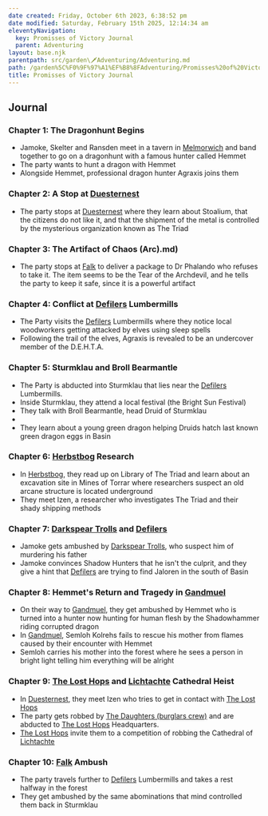 ```yaml
---
date created: Friday, October 6th 2023, 6:38:52 pm
date modified: Saturday, February 15th 2025, 12:14:34 am
eleventyNavigation:
  key: Promisses of Victory Journal
  parent: Adventuring
layout: base.njk
parentpath: src/garden\🗡️Adventuring/Adventuring.md
path: /garden%5C%F0%9F%97%A1%EF%B8%8FAdventuring/Promisses%20of%20Victory%20Journal/
title: Promisses of Victory Journal
---
```


## Journal

### Chapter 1: The Dragonhunt Begins
- Jamoke, Skelter and Ransden meet in a tavern in [Melmorwich](/garden/%F0%9F%8C%90Worldbuilding%5CMaterial%20Plane%5C%F0%9F%8F%9E%EF%B8%8FThe%20Basin%5CRegions%5CMelmorwich/Melmorwich) and band together to go on a dragonhunt with a famous hunter called Hemmet
- The party wants to hunt a dragon with Hemmet
- Alongside Hemmet, professional dragon hunter Agraxis joins them

### Chapter 2: A Stop at [Duesternest](/garden/%F0%9F%8C%90Worldbuilding%5CMaterial%20Plane%5C%F0%9F%8F%9E%EF%B8%8FThe%20Basin%5CRegions%5CDuesternest/Duesternest)
- The party stops at [Duesternest](/garden/%F0%9F%8C%90Worldbuilding%5CMaterial%20Plane%5C%F0%9F%8F%9E%EF%B8%8FThe%20Basin%5CRegions%5CDuesternest/Duesternest) where they learn about Stoalium, that the citizens do not like it, and that the shipment of the metal is controlled by the mysterious organization known as The Triad

### Chapter 3: The Artifact of Chaos (Arc).md)
- The party stops at [Falk](/garden/%F0%9F%8C%90Worldbuilding%5CMaterial%20Plane%5C%F0%9F%8F%9E%EF%B8%8FThe%20Basin%5CRegions%5CFalk/Falk) to deliver a package to Dr Phalando who refuses to take it. The item seems to be the Tear of the Archdevil, and he tells the party to keep it safe, since it is a powerful artifact

### Chapter 4: Conflict at [Defilers](/garden/%F0%9F%8C%90Worldbuilding%5CMaterial%20Plane%5C%F0%9F%8F%9E%EF%B8%8FThe%20Basin%5CFactions%5CDefilers/Defilers) Lumbermills
- The Party visits the [Defilers](/garden/%F0%9F%8C%90Worldbuilding%5CMaterial%20Plane%5C%F0%9F%8F%9E%EF%B8%8FThe%20Basin%5CFactions%5CDefilers/Defilers) Lumbermills where they notice local woodworkers getting attacked by elves using sleep spells
- Following the trail of the elves, Agraxis is revealed to be an undercover member of the D.E.H.T.A.

### Chapter 5: Sturmklau and Broll Bearmantle
- The Party is abducted into Sturmklau that lies near the [Defilers](/garden/%F0%9F%8C%90Worldbuilding%5CMaterial%20Plane%5C%F0%9F%8F%9E%EF%B8%8FThe%20Basin%5CFactions%5CDefilers/Defilers) Lumbermills.
- Inside Sturmklau, they attend a local festival (the Bright Sun Festival)
- They talk with Broll Bearmantle, head Druid of Sturmklau
- 
- They learn about a young green dragon helping Druids hatch last known green dragon eggs in Basin

### Chapter 6: [Herbstbog](/garden/%F0%9F%8C%90Worldbuilding%5CMaterial%20Plane%5C%F0%9F%8F%9E%EF%B8%8FThe%20Basin%5CRegions%5CHerbstbog/Herbstbog) Research
- In [Herbstbog](/garden/%F0%9F%8C%90Worldbuilding%5CMaterial%20Plane%5C%F0%9F%8F%9E%EF%B8%8FThe%20Basin%5CRegions%5CHerbstbog/Herbstbog), they read up on Library of The Triad and learn about an excavation site in Mines of Torrar where researchers suspect an old arcane structure is located underground
- They meet Izen, a researcher who investigates The Triad and their shady shipping methods

### Chapter 7: [Darkspear Trolls](/garden/%F0%9F%8C%90Worldbuilding%5CMaterial%20Plane%5C%F0%9F%8C%B4Echon%5CFactions%5CDarkspear%20Trolls/Darkspear%20Trolls) and [Defilers](/garden/%F0%9F%8C%90Worldbuilding%5CMaterial%20Plane%5C%F0%9F%8F%9E%EF%B8%8FThe%20Basin%5CFactions%5CDefilers/Defilers)
- Jamoke gets ambushed by [Darkspear Trolls](/garden/%F0%9F%8C%90Worldbuilding%5CMaterial%20Plane%5C%F0%9F%8C%B4Echon%5CFactions%5CDarkspear%20Trolls/Darkspear%20Trolls), who suspect him of murdering his father
- Jamoke convinces Shadow Hunters that he isn't the culprit, and they give a hint that [Defilers](/garden/%F0%9F%8C%90Worldbuilding%5CMaterial%20Plane%5C%F0%9F%8F%9E%EF%B8%8FThe%20Basin%5CFactions%5CDefilers/Defilers) are trying to find Jaloren in the south of Basin

### Chapter 8: Hemmet's Return and Tragedy in [Gandmuel](/garden/%F0%9F%8C%90Worldbuilding%5CMaterial%20Plane%5C%F0%9F%8F%9E%EF%B8%8FThe%20Basin%5CRegions%5CGandmuel/Gandmuel)
- On their way to [Gandmuel](/garden/%F0%9F%8C%90Worldbuilding%5CMaterial%20Plane%5C%F0%9F%8F%9E%EF%B8%8FThe%20Basin%5CRegions%5CGandmuel/Gandmuel), they get ambushed by Hemmet who is turned into a hunter now hunting for human flesh by the Shadowhammer riding corrupted dragon
- In [Gandmuel](/garden/%F0%9F%8C%90Worldbuilding%5CMaterial%20Plane%5C%F0%9F%8F%9E%EF%B8%8FThe%20Basin%5CRegions%5CGandmuel/Gandmuel), Semloh Kolrehs fails to rescue his mother from flames caused by their encounter with Hemmet
- Semloh carries his mother into the forest where he sees a person in bright light telling him everything will be alright

### Chapter 9: [The Lost Hops](/garden/%F0%9F%8C%90Worldbuilding%5CMaterial%20Plane%5C%F0%9F%8F%9E%EF%B8%8FThe%20Basin%5CFactions%5CLost%20Hops/The%20Lost%20Hops) and [Lichtachte](/garden/%F0%9F%8C%90Worldbuilding%5CMaterial%20Plane%5C%F0%9F%8F%9E%EF%B8%8FThe%20Basin%5CRegions%5CLichtachte/Lichtachte) Cathedral Heist
- In [Duesternest](/garden/%F0%9F%8C%90Worldbuilding%5CMaterial%20Plane%5C%F0%9F%8F%9E%EF%B8%8FThe%20Basin%5CRegions%5CDuesternest/Duesternest), they meet Izen who tries to get in contact with [The Lost Hops](/garden/%F0%9F%8C%90Worldbuilding%5CMaterial%20Plane%5C%F0%9F%8F%9E%EF%B8%8FThe%20Basin%5CFactions%5CLost%20Hops/The%20Lost%20Hops)
- The party gets robbed by [The Daughters (burglars crew)](/garden/%F0%9F%8C%90Worldbuilding%5CMaterial%20Plane%5C%F0%9F%8F%9E%EF%B8%8FThe%20Basin%5CFactions%5CLost%20Hops/The%20Daughters%20%28burglars%20crew%29) and are abducted to [The Lost Hops](/garden/%F0%9F%8C%90Worldbuilding%5CMaterial%20Plane%5C%F0%9F%8F%9E%EF%B8%8FThe%20Basin%5CFactions%5CLost%20Hops/The%20Lost%20Hops) Headquarters. 
- [The Lost Hops](/garden/%F0%9F%8C%90Worldbuilding%5CMaterial%20Plane%5C%F0%9F%8F%9E%EF%B8%8FThe%20Basin%5CFactions%5CLost%20Hops/The%20Lost%20Hops) invite them to a competition of robbing the Cathedral of [Lichtachte](/garden/%F0%9F%8C%90Worldbuilding%5CMaterial%20Plane%5C%F0%9F%8F%9E%EF%B8%8FThe%20Basin%5CRegions%5CLichtachte/Lichtachte) 

### Chapter 10: [Falk](/garden/%F0%9F%8C%90Worldbuilding%5CMaterial%20Plane%5C%F0%9F%8F%9E%EF%B8%8FThe%20Basin%5CRegions%5CFalk/Falk) Ambush
- The party travels further to [Defilers](/garden/%F0%9F%8C%90Worldbuilding%5CMaterial%20Plane%5C%F0%9F%8F%9E%EF%B8%8FThe%20Basin%5CFactions%5CDefilers/Defilers) Lumbermills and takes a rest halfway in the forest
- They get ambushed by the same abominations that mind controlled them back in Sturmklau